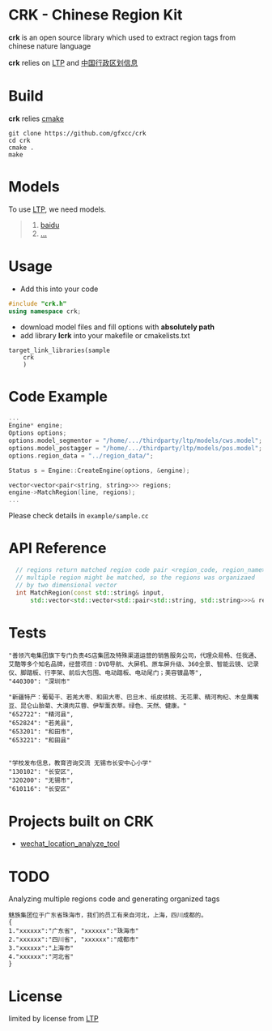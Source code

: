 # CRK - Chinese Region Kit

**crk** is an open source library which used to extract region tags
from chinese nature language

**crk** relies on [LTP](https://github.com/HIT-SCIR/ltp) and [中国行政区划信息](https://github.com/gfxcc/data_location)

# Build

**crk** relies [cmake](https://cmake.org)

```
git clone https://github.com/gfxcc/crk
cd crk
cmake .
make
```

# Models
To use [LTP](https://github.com/HIT-SCIR/ltp), we need models.  
>1. [baidu](https://pan.baidu.com/share/link?shareid=1988562907&uk=2738088569)
>2. [...](...)


# Usage
* Add this into your code

```cpp
#include "crk.h"
using namespace crk;

```
* download model files and fill options with **absolutely path**
* add library **lcrk** into your makefile or cmakelists.txt


```
target_link_libraries(sample  
	crk
	)
```


# Code Example
```cpp
...
Engine* engine;
Options options;
options.model_segmentor = "/home/.../thirdparty/ltp/models/cws.model";
options.model_postagger = "/home/.../thirdparty/ltp/models/pos.model";
options.region_data = "../region_data/";

Status s = Engine::CreateEngine(options, &engine);

vector<vector<pair<string, string>>> regions;
engine->MatchRegion(line, regions);
...
```
Please check details in `example/sample.cc`

# API Reference
```cpp
  // regions return matched region code pair <region_code, region_name>
  // multiple region might be matched, so the regions was organizaed
  // by two dimensional vector
  int MatchRegion(const std::string& input,
      std::vector<std::vector<std::pair<std::string, std::string>>>& regions);
```


# Tests


```
"善领汽电集团旗下专门负责4S店集团及特殊渠道运营的销售服务公司，代理众易畅、任我通、艾酷等多个知名品牌，经营项目：DVD导航、大屏机、原车屏升级、360全景、智能云镜、记录仪、脚踏板、行李架、前后大包围、电动踏板、电动尾门；美容镀晶等",
"440300": "深圳市"

"新疆特产：葡萄干、若羌大枣、和田大枣、巴旦木、纸皮核桃、无花果、精河枸杞、木垒鹰嘴豆、昆仑山胎菊、大漠肉苁蓉、伊犁薰衣草。绿色、天然、健康。"
"652722": "精河县",
"652824": "若羌县",
"653201": "和田市",
"653221": "和田县"


"学校发布信息，教育咨询交流 无锡市长安中心小学"
"130102": "长安区",
"320200": "无锡市",
"610116": "长安区"

```

# Projects built on CRK

* [wechat_location_analyze_tool](https://github.com/gfxcc/wechat_location_analyze_tool)

# TODO
Analyzing multiple regions code and generating organized tags

```
魅族集团位于广东省珠海市，我们的员工有来自河北，上海，四川成都的。
{
1."xxxxxx":"广东省", "xxxxxx":"珠海市"
2."xxxxxx":"四川省", "xxxxxx":"成都市"
3."xxxxxx":"上海市"
4."xxxxxx":"河北省"
}
```

# License
limited by license from [LTP](https://github.com/HIT-SCIR/ltp)






